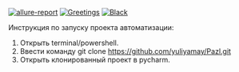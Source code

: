 [![allure-report](https://github.com/yuliyamay/Pazl/actions/workflows/allure-report.yaml/badge.svg)](https://github.com/yuliyamay/Pazl/actions/workflows/allure-report.yaml)
[![Greetings](https://github.com/yuliyamay/Pazl/actions/workflows/greetings.yml/badge.svg)](https://github.com/yuliyamay/Pazl/actions/workflows/greetings.yml)
[![Black](https://github.com/yuliyamay/Pazl/actions/workflows/Black.yml/badge.svg)](https://github.com/yuliyamay/Pazl/actions/workflows/Black.yml)

Инструкция по запуску проекта автоматизации:
1. Открыть terminal/powershell.
2. Ввести команду git clone https://github.com/yuliyamay/Pazl.git
3. Открыть клонированный проект в pycharm.
